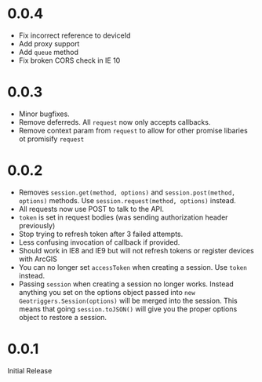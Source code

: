 # 0.0.4
* Fix incorrect reference to deviceId
* Add proxy support
* Add `queue` method
* Fix broken CORS check in IE 10

# 0.0.3
* Minor bugfixes.
* Remove deferreds. All `request` now only accepts callbacks.
* Remove context param from `request` to allow for other promise libaries ot promisify `request`

# 0.0.2
* Removes `session.get(method, options)` and `session.post(method, options)` methods. Use `session.request(method, options)` instead.
* All requests now use POST to talk to the API.
* `token` is set in request bodies (was sending authorization header previously)
* Stop trying to refresh token after 3 failed attempts.
* Less confusing invocation of callback if provided.
* Should work in IE8 and IE9 but will not refresh tokens or register devices with ArcGIS
* You can no longer set `accessToken` when creating a session. Use `token` instead.
* Passing `session` when creating a session no longer works. Instead anything you set on the options object passed into `new Geotriggers.Session(options)` will be merged into the session. This means that going `session.toJSON()` will give you the proper options object to restore a session.

# 0.0.1
Initial Release
